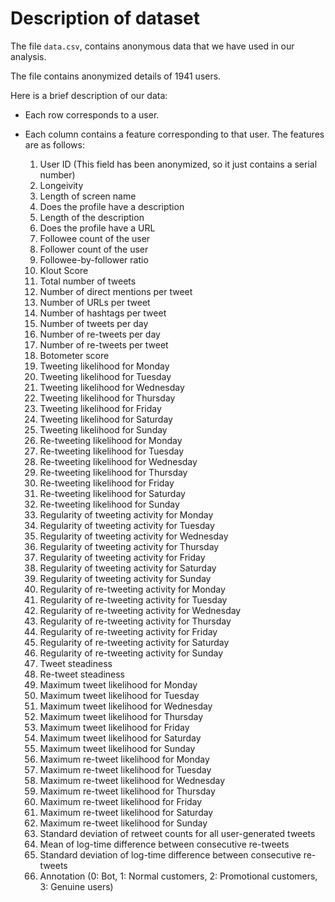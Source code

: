 # Description of dataset

The file ```data.csv```, contains anonymous data that we have used in our analysis. 

The file contains anonymized details of 1941 users.

Here is a brief description of our data:

- Each row corresponds to a user. 

- Each column contains a feature corresponding to that user. The features are as follows:

	1. User ID (This field has been anonymized, so it just contains a serial number)
	2. Longeivity
	3. Length of screen name
	4. Does the profile have a description
	5. Length of the description
	6. Does the profile have a URL
	7. Followee count of the user
	8. Follower count of the user
	9. Followee-by-follower ratio
	10. Klout Score
	11. Total number of tweets
	12. Number of direct mentions per tweet
	13. Number of URLs per tweet
	14. Number of hashtags per tweet
	15. Number of tweets per day
	16. Number of re-tweets per day
	17. Number of re-tweets per tweet
	18. Botometer score
	19. Tweeting likelihood for Monday
	20. Tweeting likelihood for Tuesday
	21. Tweeting likelihood for Wednesday
	22. Tweeting likelihood for Thursday
	23. Tweeting likelihood for Friday
	24. Tweeting likelihood for Saturday
	25. Tweeting likelihood for Sunday
	26. Re-tweeting likelihood for Monday
	27. Re-tweeting likelihood for Tuesday
	28. Re-tweeting likelihood for Wednesday
	29. Re-tweeting likelihood for Thursday
	30. Re-tweeting likelihood for Friday
	31. Re-tweeting likelihood for Saturday
	32. Re-tweeting likelihood for Sunday
	33. Regularity of tweeting activity for Monday
	34. Regularity of tweeting activity for Tuesday
	35. Regularity of tweeting activity for Wednesday
	36. Regularity of tweeting activity for Thursday
	37. Regularity of tweeting activity for Friday
	38. Regularity of tweeting activity for Saturday
	39. Regularity of tweeting activity for Sunday
	40. Regularity of re-tweeting activity for Monday
	41. Regularity of re-tweeting activity for Tuesday
	42. Regularity of re-tweeting activity for Wednesday
	43. Regularity of re-tweeting activity for Thursday
	44. Regularity of re-tweeting activity for Friday
	45. Regularity of re-tweeting activity for Saturday
	46. Regularity of re-tweeting activity for Sunday
	47. Tweet steadiness
	48. Re-tweet steadiness
	49. Maximum tweet likelihood for Monday
	50. Maximum tweet likelihood for Tuesday
	51. Maximum tweet likelihood for Wednesday
	52. Maximum tweet likelihood for Thursday
	53. Maximum tweet likelihood for Friday
	54. Maximum tweet likelihood for Saturday
	55. Maximum tweet likelihood for Sunday
	56. Maximum re-tweet likelihood for Monday
	57. Maximum re-tweet likelihood for Tuesday
	58. Maximum re-tweet likelihood for Wednesday
	59. Maximum re-tweet likelihood for Thursday
	60. Maximum re-tweet likelihood for Friday
	61. Maximum re-tweet likelihood for Saturday
	62. Maximum re-tweet likelihood for Sunday 
	63. Standard deviation of retweet counts for all user-generated tweets
	64. Mean of log-time difference between consecutive re-tweets
	65. Standard deviation of log-time difference between consecutive re-tweets
	66. Annotation (0: Bot, 1: Normal customers, 2: Promotional customers, 3: Genuine users)


